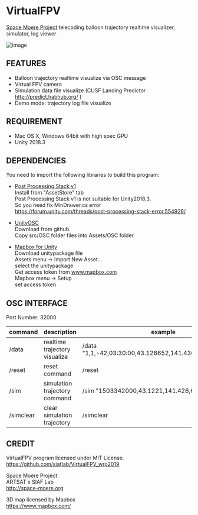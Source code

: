 VirtualFPV
===
[Space Moere Project](http://space-moere.org) telecoding balloon trajectory realtime visualizer, simulator, log viewer

![image](demo.gif)

## FEATURES

- Balloon trajectory realtime visualize via OSC message
- Virtual FPV camera
- Simulation data file visualize (CUSF Landing Predictor http://predict.habhub.org/ )
- Demo mode: trajectory log file visualize

## REQUIREMENT

- Mac OS X, Windows 64bit with high spec GPU
- Unity 2018.3

## DEPENDENCIES

You need to import the following libraries to build this program:

- [Post Processing Stack v1](https://assetstore.unity.com/packages/essentials/post-processing-stack-83912)  
Install from "AssetStore" tab  
Post Processing Stack v1 is not suitable for Unity2018.3.  
So you need fix MinDrawer.cs error  
https://forum.unity.com/threads/post-processing-stack-error.554926/

- [UnityOSC](https://github.com/jorgegarcia/UnityOSC)  
Download from github.  
Copy src/OSC folder files into Assets/OSC folder  

- [Mapbox for Unity](https://www.mapbox.com/unity/)  
Download unitypackage file  
Assets menu -> Import New Asset...  
select the unitypackage  
Get access token from www.mapbox.com  
Mapbox menu -> Setup  
set access token

## OSC INTERFACE

Port Number: 32000

| command | description | example |
----|----|----
| /data | realtime trajectory visualize | /data "1,1,-42,03:30:00,43.126652,141.430371,6M,\x00\r\n" |
| /reset | reset command | /reset |
| /sim | simulation trajectory command | /sim "1503342000,43.1221,141.426,62" |
| /simclear | clear simulation trajectory | /simclear |

## CREDIT
VirtualFPV program licensed under MIT License.  
https://github.com/siaflab/VirtualFPV_wro2019

Space Moere Project  
ARTSAT x SIAF Lab  
http://space-moere.org

3D map licensed by
Mapbox  
https://www.mapbox.com/
